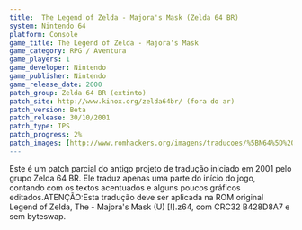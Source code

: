 ```yaml
---
title:  The Legend of Zelda - Majora's Mask (Zelda 64 BR)
system: Nintendo 64
platform: Console
game_title: The Legend of Zelda - Majora's Mask
game_category: RPG / Aventura
game_players: 1
game_developer: Nintendo
game_publisher: Nintendo
game_release_date: 2000
patch_group: Zelda 64 BR (extinto)
patch_site: http://www.kinox.org/zelda64br/ (fora do ar)
patch_version: Beta
patch_release: 30/10/2001
patch_type: IPS
patch_progress: 2%
patch_images: [http://www.romhackers.org/imagens/traducoes/%5BN64%5D%20The%20Legend%20of%20Zelda%20-%20Majora's%20Mask%20-%20Zelda64%20BR%20-%201.jpg,http://www.romhackers.org/imagens/traducoes/%5BN64%5D%20The%20Legend%20of%20Zelda%20-%20Majora's%20Mask%20-%20Zelda64%20BR%20-%202.jpg,http://www.romhackers.org/imagens/traducoes/%5BN64%5D%20The%20Legend%20of%20Zelda%20-%20Majora's%20Mask%20-%20Zelda64%20BR%20-%203.jpg]
---
```

Este é um patch parcial do antigo projeto de tradução iniciado em 2001 pelo grupo Zelda 64 BR. Ele traduz apenas uma parte do início do jogo, contando com os textos acentuados e alguns poucos gráficos editados.ATENÇÃO:Esta tradução deve ser aplicada na ROM original Legend of Zelda, The - Majora's Mask (U) [!].z64, com CRC32 B428D8A7 e sem byteswap.
